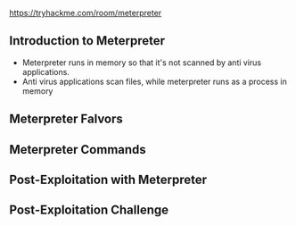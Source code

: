 
https://tryhackme.com/room/meterpreter


## Introduction to Meterpreter

- Meterpreter runs in memory so that it's not scanned by anti virus applications. 
- Anti virus applications scan files, while meterpreter runs as a process in memory

## Meterpreter Falvors



## Meterpreter Commands

## Post-Exploitation with Meterpreter 

## Post-Exploitation Challenge

